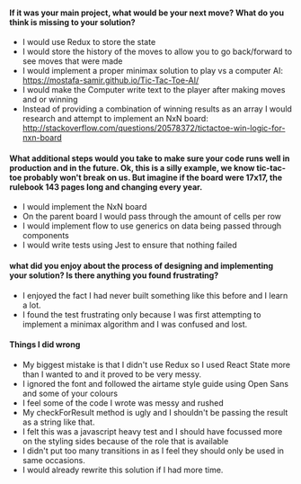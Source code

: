 #### If it was your main project, what would be your next move? What do you think is missing to your solution?

* I would use Redux to store the state
* I would store the history of the moves to allow you to go back/forward to see moves that were made
* I would implement a proper minimax solution to play vs a computer AI: https://mostafa-samir.github.io/Tic-Tac-Toe-AI/
* I would make the Computer write text to the player after making moves and or winning
* Instead of providing a combination of winning results  as an array I would research and attempt to implement an NxN board: http://stackoverflow.com/questions/20578372/tictactoe-win-logic-for-nxn-board

#### What additional steps would you take to make sure your code runs well in production and in the future. Ok, this is a silly example, we know tic-tac-toe probably won't break on us. But imagine if the board were 17x17, the rulebook 143 pages long and changing every year.

* I would implement the NxN board
* On the parent board I would pass through the amount of cells per row
* I would implement flow to use generics on data being passed through components
* I would write tests using Jest to ensure that nothing failed


#### what did you enjoy about the process of designing and implementing your solution? Is there anything you found frustrating?

* I enjoyed the fact I had never built something like this before and I learn a lot.
* I found the test frustrating only because I was first attempting to implement a minimax algorithm and I was confused and lost.

#### Things I did wrong

* My biggest mistake is that I didn't use Redux so I used React State more than I wanted to and it proved to be very messy.
* I ignored the font and followed the airtame style guide using Open Sans and some of your colours
* I feel some of the code I wrote was messy and rushed
* My checkForResult method is ugly and I shouldn't be passing the result as a string like that.
* I felt this was a javascript heavy test and I should have focussed more on the styling sides because of the role that is available
* I didn't put too many transitions in as I feel they should only be used in same occasions.
* I would already rewrite this solution if I had more time.